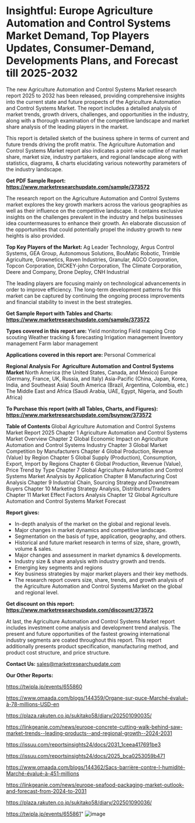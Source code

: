 # Insightful: Europe Agriculture Automation and Control Systems Market Demand, Top Players Updates, Consumer-Demand, Developments Plans, and Forecast till 2025-2032

The new Agriculture Automation and Control Systems Market research report 2025 to 2032 has been released, providing comprehensive insights into the current state and future prospects of the Agriculture Automation and Control Systems Market. The report includes a detailed analysis of market trends, growth drivers, challenges, and opportunities in the industry, along with a thorough examination of the competitive landscape and market share analysis of the leading players in the market.

This report is detailed sketch of the business sphere in terms of current and future trends driving the profit matrix. The Agriculture Automation and Control Systems Market report also indicates a point-wise outline of market share, market size, industry partakers, and regional landscape along with statistics, diagrams, &amp; charts elucidating various noteworthy parameters of the industry landscape.

<strong><b>Get PDF Sample Report: <a href=https://www.marketresearchupdate.com/sample/373572>https://www.marketresearchupdate.com/sample/373572</a></b></strong>

The research report on the Agriculture Automation and Control Systems market explores the key growth markers across the various geographies as well as their influence on the competitive landscape. It contains exclusive insights on the challenges prevalent in the industry and helps businesses idea countermeasures to enhance their growth. An elaborate discussion of the opportunities that could potentially propel the industry growth to new heights is also provided.

<strong><b>Top Key Players of the Market:
</b></strong>Ag Leader Technology, Argus Control Systems, GEA Group, Autonomous Solutions, BouMatic Robotic, Trimble Agriculture, Grownetics, Raven Industries, Granular, AGCO Corporation, Topcon Corporation, DICKEY-john Corporation, The Climate Corporation, Deere and Company, Drone Deploy, CNH Industrial<strong><b>
</b></strong>

The leading players are focusing mainly on technological advancements in order to improve efficiency. The long-term development patterns for this market can be captured by continuing the ongoing process improvements and financial stability to invest in the best strategies.

<strong><b>Get Sample Report with Tables and Charts: <a href=https://www.marketresearchupdate.com/sample/373572>https://www.marketresearchupdate.com/sample/373572</a></b></strong>

<strong><b>Types covered in this report are:
</b></strong>Yield monitoring
Field mapping
Crop scouting
Weather tracking & forecasting
Irrigation management
Inventory management
Farm labor management<strong><b>
</b></strong>

<strong><b>Applications covered in this report are:
</b></strong>Personal
Commerical<strong><b>
</b></strong>

<strong><b>Regional Analysis For  Agriculture Automation and Control Systems Market</b></strong><strong><b>
</b></strong>North America (the United States, Canada, and Mexico)
Europe (Germany, France, UK, Russia, and Italy)
Asia-Pacific (China, Japan, Korea, India, and Southeast Asia)
South America (Brazil, Argentina, Colombia, etc.)
The Middle East and Africa (Saudi Arabia, UAE, Egypt, Nigeria, and South Africa)

<strong><b>To Purchase this report (with all Tables, Charts, and Figures): <a href=https://www.marketresearchupdate.com/buynow/373572>https://www.marketresearchupdate.com/buynow/373572</a></b></strong>

<strong><b>Table of Contents</b></strong><strong><b>
</b></strong>Global Agriculture Automation and Control Systems Market Report 2025
Chapter 1 Agriculture Automation and Control Systems Market Overview
Chapter 2 Global Economic Impact on Agriculture Automation and Control Systems Industry
Chapter 3 Global Market Competition by Manufacturers
Chapter 4 Global Production, Revenue (Value) by Region
Chapter 5 Global Supply (Production), Consumption, Export, Import by Regions
Chapter 6 Global Production, Revenue (Value), Price Trend by Type
Chapter 7 Global Agriculture Automation and Control Systems Market Analysis by Application
Chapter 8 Manufacturing Cost Analysis
Chapter 9 Industrial Chain, Sourcing Strategy and Downstream Buyers
Chapter 10 Marketing Strategy Analysis, Distributors/Traders
Chapter 11 Market Effect Factors Analysis
Chapter 12 Global Agriculture Automation and Control Systems Market Forecast

<strong><b>Report gives:</b></strong>

- In-depth analysis of the market on the global and regional levels.
- Major changes in market dynamics and competitive landscape.
- Segmentation on the basis of type, application, geography, and others.
- Historical and future market research in terms of size, share, growth, volume &amp; sales.
- Major changes and assessment in market dynamics &amp; developments.
- Industry size &amp; share analysis with industry growth and trends.
- Emerging key segments and regions
- Key business strategies by major market players and their key methods.
- The research report covers size, share, trends, and growth analysis of the Agriculture Automation and Control Systems Market on the global and regional level.

<strong><b>Get discount on this report: <a href=https://www.marketresearchupdate.com/discount/373572>https://www.marketresearchupdate.com/discount/373572</a></b></strong>

At last, the Agriculture Automation and Control Systems Market report includes investment come analysis and development trend analysis. The present and future opportunities of the fastest growing international industry segments are coated throughout this report. This report additionally presents product specification, manufacturing method, and product cost structure, and price structure.

<strong><b>Contact Us:
</b></strong>sales@marketresearchupdate.com

<strong>Our Other Reports:</strong>

<a href=https://twipla.jp/events/655860>https://twipla.jp/events/655860</a>

<a href=https://www.omaada.com/blogs/144359/Organe-sur-puce-Marché-évalué-à-78-millions-USD-en>https://www.omaada.com/blogs/144359/Organe-sur-puce-Marché-évalué-à-78-millions-USD-en</a>

<a href=https://plaza.rakuten.co.jp/sukitako58/diary/202501090035/>https://plaza.rakuten.co.jp/sukitako58/diary/202501090035/</a>

<a href=https://linkgeanie.com/news/europe-concrete-cutting-walk-behind-saw-market-trends--leading-products--and-regional-growth--2024-2031>https://linkgeanie.com/news/europe-concrete-cutting-walk-behind-saw-market-trends--leading-products--and-regional-growth--2024-2031</a>

<a href=https://issuu.com/reportsinsights24/docs/2031_1ceea417691be3>https://issuu.com/reportsinsights24/docs/2031_1ceea417691be3</a>

<a href=https://issuu.com/reportsinsights24/docs/2025_bca0253059b471>https://issuu.com/reportsinsights24/docs/2025_bca0253059b471</a>

<a href=https://www.omaada.com/blogs/144362/Sacs-barrière-contre-l-humidité-Marché-évalué-à-451-millions>https://www.omaada.com/blogs/144362/Sacs-barrière-contre-l-humidité-Marché-évalué-à-451-millions</a>

<a href=https://linkgeanie.com/news/europe-seafood-packaging-market-outlook-and-forecast-from-2024-to-2031>https://linkgeanie.com/news/europe-seafood-packaging-market-outlook-and-forecast-from-2024-to-2031</a>

<a href=https://plaza.rakuten.co.jp/sukitako58/diary/202501090036/>https://plaza.rakuten.co.jp/sukitako58/diary/202501090036/</a>

<a href=https://twipla.jp/events/655861>https://twipla.jp/events/655861</a>"
![image](https://github.com/user-attachments/assets/91a9c928-9227-4bc2-bffb-ffe0bcd060b5)
